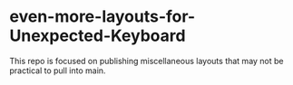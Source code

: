 # even-more-layouts-for-Unexpected-Keyboard
This repo is focused on publishing miscellaneous layouts that may not be practical to pull into main.
